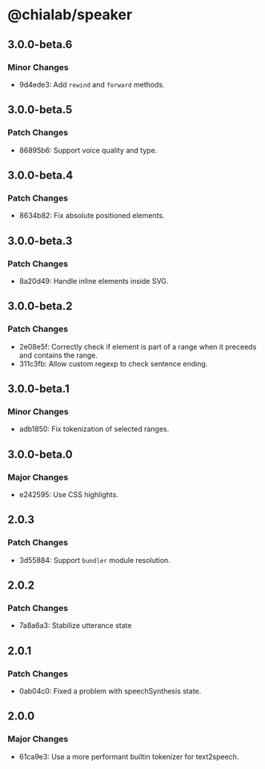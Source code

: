 # @chialab/speaker

## 3.0.0-beta.6

### Minor Changes

- 9d4ede3: Add `rewind` and `forward` methods.

## 3.0.0-beta.5

### Patch Changes

- 86895b6: Support voice quality and type.

## 3.0.0-beta.4

### Patch Changes

- 8634b82: Fix absolute positioned elements.

## 3.0.0-beta.3

### Patch Changes

- 8a20d49: Handle inline elements inside SVG.

## 3.0.0-beta.2

### Patch Changes

- 2e08e5f: Correctly check if element is part of a range when it preceeds and contains the range.
- 311c3fb: Allow custom regexp to check sentence ending.

## 3.0.0-beta.1

### Minor Changes

- adb1850: Fix tokenization of selected ranges.

## 3.0.0-beta.0

### Major Changes

- e242595: Use CSS highlights.

## 2.0.3

### Patch Changes

- 3d55884: Support `bundler` module resolution.

## 2.0.2

### Patch Changes

- 7a8a6a3: Stabilize utterance state

## 2.0.1

### Patch Changes

- 0ab04c0: Fixed a problem with speechSynthesis state.

## 2.0.0

### Major Changes

- 61ca9e3: Use a more performant builtin tokenizer for text2speech.
